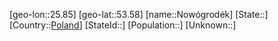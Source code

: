 ﻿---
location: [53.58,25.85]
type: City
tags:
- geo/City


SpocWebEntityId: 32983
isDeleted: false
confidential: public

---
[geo-lon::25.85]
[geo-lat::53.58]
[name::Nowógrodék]
[State::]
[Country::[Poland](geo/Continent/Europe/Poland.md)]
[StateId::]
[Population::]
[Unknown::]

